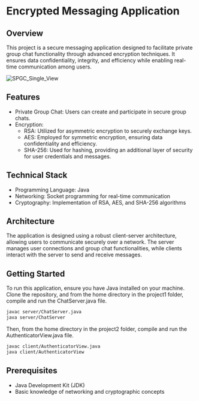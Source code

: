 # Encrypted Messaging Application
## Overview
This project is a secure messaging application designed to facilitate private group chat functionality through advanced encryption techniques. It ensures data confidentiality, integrity, and efficiency while enabling real-time communication among users.

![SPGC_Single_View](https://github.com/user-attachments/assets/2e7359be-0b32-4031-843f-d327889dba33)

## Features


- Private Group Chat: Users can create and participate in secure group chats.
- Encryption:
  - RSA: Utilized for asymmetric encryption to securely exchange keys.
  - AES: Employed for symmetric encryption, ensuring data confidentiality and efficiency.
  - SHA-256: Used for hashing, providing an additional layer of security for user credentials and messages.

## Technical Stack
- Programming Language: Java
- Networking: Socket programming for real-time communication
- Cryptography: Implementation of RSA, AES, and SHA-256 algorithms

## Architecture
The application is designed using a robust client-server architecture, allowing users to communicate securely over a network. The server manages user connections and group chat functionalities, while clients interact with the server to send and receive messages.

## Getting Started
To run this application, ensure you have Java installed on your machine. Clone the repository, and from the home directory in the project1 folder, compile and run the ChatServer.java file.
```bash
javac server/ChatServer.java
java server/ChatServer
```
Then, from the home directory in the project2 folder, compile and run the AuthenticatorView.java file.
```bash
javac client/AuthenticatorView.java
java client/AuthenticatorView
```

## Prerequisites
- Java Development Kit (JDK)
- Basic knowledge of networking and cryptographic concepts
